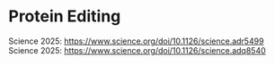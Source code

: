 # Protein Editing

Science 2025: https://www.science.org/doi/10.1126/science.adr5499
Science 2025: https://www.science.org/doi/10.1126/science.adq8540


